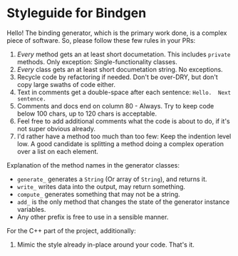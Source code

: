 # Styleguide for Bindgen

Hello!  The binding generator, which is the primary work done, is a complex
piece of software.  So, please follow these few rules in your PRs:

1. *Every* method gets an at least short documetation.  This includes `private`
   methods.  Only exception: Single-functionality classes.
2. *Every* class gets an at least short documetation string.  No exceptions.
3. Recycle code by refactoring if needed.  Don't be over-DRY, but don't copy
   large swaths of code either.
4. Text in comments get a double-space after each sentence: `Hello.  Next
   sentence.`
5. Comments and docs end on column 80 - Always.  Try to keep code below 100
   chars, up to 120 chars is acceptable.
6. Feel free to add additional comments what the code is about to do, if it's
   not super obvious already.
7. I'd rather have a method too much than too few: Keep the indention level
   low.  A good candidate is splitting a method doing a complex operation over a
   list on each element.

Explanation of the method names in the generator classes:

* `generate_` generates a `String` (Or array of `String`), and returns it.
* `write_` writes data into the output, may return something.
* `compute_` generates something that may not be a string.
* `add_` is the only method that changes the state of the generator instance variables.
* Any other prefix is free to use in a sensible manner.

For the C++ part of the project, additionally:

1. Mimic the style already in-place around your code.  That's it.
